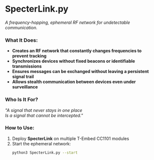 # SpecterLink.py  
_A frequency-hopping, ephemeral RF network for undetectable communication._  

### What It Does:  
- **Creates an RF network that constantly changes frequencies to prevent tracking**  
- **Synchronizes devices without fixed beacons or identifiable transmissions**  
- **Ensures messages can be exchanged without leaving a persistent signal trail**  
- **Allows stealth communication between devices even under surveillance**  

### Who Is It For?  
_"A signal that never stays in one place  
Is a signal that cannot be intercepted."_  

### How to Use:  
1. Deploy **SpecterLink** on multiple T-Embed CC1101 modules  
2. Start the ephemeral network:  
   ```bash
   python3 SpecterLink.py --start
